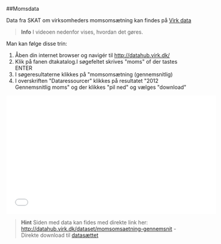 ##Momsdata

Data fra SKAT om virksomheders momsomsætning kan findes på [Virk data](http://datahub.virk.dk/)

> **Info**
I videoen nedenfor vises, hvordan det gøres.


Man kan følge disse trin:

1. Åben din internet browser og navigér til http://datahub.virk.dk/
2. Klik på fanen dtakatalog.I søgefeltet skrives "moms" of der tastes ENTER
3. I søgeresultaterne klikkes på "momsomsætning (gennemsnitlig)
4. I overskriften "Dataressourcer" klikkes på resultatet "2012 Gennemsnitlig moms" og der klikkes "pil ned" og vælges "download"



<iframe width="560" height="315" src="//www.youtube.com/embed/iA6sHAq8UaE" frameborder="0" allowfullscreen></iframe>


> **Hint**
Siden med data kan fides med direkte link her:
http://datahub.virk.dk/dataset/momsomsaetning-gennemsnit - Direkte download til [datasættet](http://datahub.virk.dk/sites/default/files/storage/skat_momsomsaetning_2012.csv)
